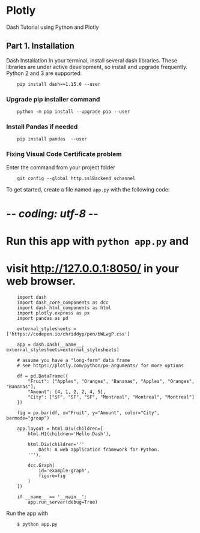 # Plotly
Dash Tutorial using Python and Plotly

## Part 1. Installation
Dash Installation
In your terminal, install several dash libraries. These libraries are under active development, so install and upgrade frequently. Python 2 and 3 are supported.

        pip install dash==1.15.0 --user

### Upgrade pip installer command 
        python -m pip install --upgrade pip --user

### Install Pandas if needed
        pip install pandas  --user


### Fixing Visual Code Certificate problem

Enter the command from your project folder

        git config --global http.sslBackend schannel

To get started, create a file named `app.py` with the following code:
# -*- coding: utf-8 -*-

# Run this app with `python app.py` and
# visit http://127.0.0.1:8050/ in your web browser.

        import dash
        import dash_core_components as dcc
        import dash_html_components as html
        import plotly.express as px
        import pandas as pd

        external_stylesheets = ['https://codepen.io/chriddyp/pen/bWLwgP.css']

        app = dash.Dash(__name__, external_stylesheets=external_stylesheets)

        # assume you have a "long-form" data frame
        # see https://plotly.com/python/px-arguments/ for more options

        df = pd.DataFrame({
            "Fruit": ["Apples", "Oranges", "Bananas", "Apples", "Oranges", "Bananas"],
            "Amount": [4, 1, 2, 2, 4, 5],
            "City": ["SF", "SF", "SF", "Montreal", "Montreal", "Montreal"]
        })

        fig = px.bar(df, x="Fruit", y="Amount", color="City", barmode="group")

        app.layout = html.Div(children=[
            html.H1(children='Hello Dash'),

            html.Div(children='''
                Dash: A web application framework for Python.
            '''),

            dcc.Graph(
                id='example-graph',
                figure=fig
            )
        ])

        if __name__ == '__main__':
            app.run_server(debug=True)
Run the app with

        $ python app.py